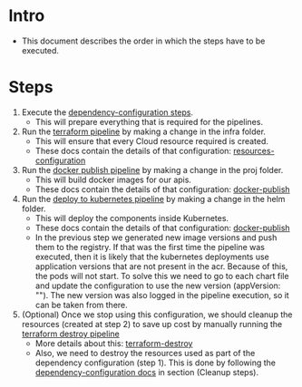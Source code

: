 # Intro 
- This document describes the order in which the steps have to be executed.
  
# Steps
1. Execute the [dependency-configuration steps](dependency-configuration.md).
    - This will prepare everything that is required for the pipelines.
2. Run the [terraform pipeline](../.github/workflows/terraform.yml) by making a change in the infra folder. 
    - This will ensure that every Cloud resource required is created.
    - These docs contain the details of that configuration: [resources-configuration](resources-configuration.md)
3. Run the [docker publish pipeline](../.github/workflows/docker-publish.yml) by making a change in the proj folder.
    - This will build docker images for our apis.
    - These docs contain the details of that configuration: [docker-publish](docker-publish.md)
4. Run the [deploy to kubernetes pipeline](../.github/workflows/deploy-to-kubernetes.yml) by making a change in the helm folder.
    - This will deploy the components inside Kubernetes.
    - These docs contain the details of that configuration: [docker-publish](kubernetes-configuration.md)
   - In the previous step we generated new image versions and push them to the registry. If that was the first time the pipeline was executed, then it is likely that the kubernetes deployments use application versions that are not present in the acr. Because of this, the pods will not start. 
   To solve this we need to go to each chart file and update the configuration to use the new version (appVersion: ""). The new version was also logged in the pipeline execution, so it can be taken from there.
5. (Optional) Once we stop using this configuration, we should cleanup the resources (created at step 2) to save up cost by manually running the [terraform destroy pipeline](../.github/workflows/terraform-destory.yml)
    - More details about this: [terraform-destroy](terraform-destroy.md)
    - Also, we need to destroy the resources used as part of the dependency configuration (step 1). This is done by following the [dependency-configuration docs](dependency-configuration.md) in section (Cleanup steps).